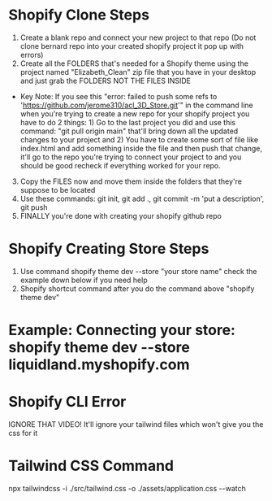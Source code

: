 # Shopify Clone Steps
1) Create a blank repo and connect your new project to that repo (Do not clone bernard repo into your created shopify project it pop up with errors)
2) Create all the FOLDERS that's needed for a Shopify theme using the project named "Elizabeth_Clean" zip file that you have in your desktop and just grab the FOLDERS NOT THE FILES INSIDE
* Key Note: If you see this "error: failed to push some refs to 'https://github.com/jerome310/acl_3D_Store.git'" in the command line when you're trying to create a new repo for your shopify project you have to do 2 things: 1) Go to the last project you did and use this command: "git pull origin main" that'll bring down all the updated changes to your project and 2) You have to create some sort of file like index.html and add something inside the file and then push that  change, it'll go to the repo you're trying to connect your project to and you should be good recheck if everything worked for your repo.
3) Copy the FILES now and move them inside the folders that they're suppose to be located
4) Use these commands: git init, git add ., git commit -m 'put a description', git push
5) FINALLY you're done with creating your shopify github repo

# Shopify Creating Store Steps
1) Use command shopify theme dev --store "your store name" check the example down below if you need help
2) Shopify shortcut command after you do the command above "shopify theme dev" 
# Example: Connecting your store: shopify theme dev --store liquidland.myshopify.com

# Shopify CLI Error
IGNORE THAT VIDEO! It'll ignore your tailwind files which won't give you the css for it

# Tailwind CSS Command
npx tailwindcss -i ./src/tailwind.css -o ./assets/application.css --watch 
